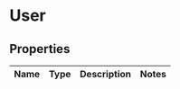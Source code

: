 
# User

## Properties
Name | Type | Description | Notes
------------ | ------------- | ------------- | -------------



